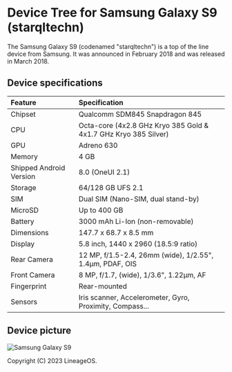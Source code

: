 # Device Tree for Samsung Galaxy S9 (starqltechn)

The Samsung Galaxy S9 (codenamed "starqltechn") is a top of the line device from Samsung. It was announced in February 2018 and was released in March 2018.

## Device specifications

| Feature                 | Specification                                                   |
| :---------------------- | :---------------------------------------------------------------|
| Chipset                 | Qualcomm SDM845 Snapdragon 845                                  |
| CPU                     | Octa-core (4x2.8 GHz Kryo 385 Gold & 4x1.7 GHz Kryo 385 Silver) |
| GPU                     | Adreno 630                                                      |
| Memory                  | 4 GB                                                            |
| Shipped Android Version | 8.0 (OneUI 2.1)                                                 |
| Storage                 | 64/128 GB UFS 2.1                                               |
| SIM                     | Dual SIM (Nano-SIM, dual stand-by)                              |
| MicroSD                 | Up to 400 GB                                                    |
| Battery                 | 3000 mAh Li-Ion (non-removable)                                 |
| Dimensions              | 147.7 x 68.7 x 8.5 mm                                           |
| Display                 | 5.8 inch, 1440 x 2960 (18.5:9 ratio)                            |
| Rear Camera             | 12 MP, f/1.5-2.4, 26mm (wide), 1/2.55", 1.4µm, PDAF, OIS        |
| Front Camera            | 8 MP, f/1.7, (wide), 1/3.6", 1.22µm, AF                         |
| Fingerprint             | Rear-mounted                                                    |
| Sensors                 | Iris scanner, Accelerometer, Gyro, Proximity, Compass...        |

## Device picture

![Samsung Galaxy S9](https://fdn2.gsmarena.com/vv/pics/samsung/samsung-galaxy-s9-1.jpg)

Copyright (C) 2023 LineageOS.
